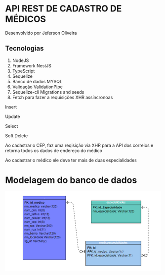 <h1>API REST DE CADASTRO DE MÉDICOS</h1>
<p>Desenvolvido por Jeferson Oliveira</p>
<div>
  <h2>Tecnologias</h2>
  
<ol>
  <li>NodeJS</li>
  <li>Framework NestJS</li>
  <li>TypeScript</li>
  <li>Sequelize</li>
  <li>Banco de dados MYSQL</li>
  <li>Validação ValidationPipe</li>
  <li>Sequelize-cli Migrations and seeds</li>
  <li>Fetch para fazer a requisições XHR assíncronoas</li>
</ol>
<p>Insert</p> 
<p>Update</p> 
<p>Select</p> 
<p>Soft Delete</p> 
<p>Ao cadastrar o CEP, faz uma reqisição via XHR para a API dos correios e retorna todos os dados de endereço do médico</p>
<p>Ao cadastrar o médico ele deve ter mais de duas especialidades</p> 
  <h1>Modelagem do banco de dados</h1>
  <img src="./bd.png"/>
</div>
